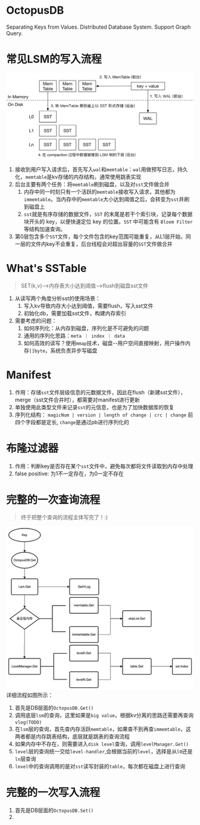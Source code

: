 # OctopusDB
Separating Keys from Values. Distributed Database System. Support Graph Query. 

# 常见LSM的写入流程
![img.png](doc/lsm/write-normal-lsm.png)
1. 接收到用户写入请求后，首先写入`wal`和`memtable`：`wal`用做预写日志，持久化，`memtable`是kv存储的内存结构，通常使用跳表实现
2. 后台主要有两个任务：将`memtable`刷到磁盘，以及对`sst`文件做合并
   1. 内存中同一时刻只有一个活跃的`memtable`接收写入请求，其他都为`immemtable`。当内存中的`memtable`大小达到阈值之后，会转变为`sst`并刷到磁盘上
   2. `sst`就是有序存储的数据文件，`SST` 的末尾是若干个索引块，记录每个数据块开头的 key，以便快速定位 key 的位置。`SST` 中可能含有 `Bloom Filter` 等结构加速查询。
3. 第0层包含多个`SST`文件，每个文件包含的key范围可能重复，从L1层开始，同一层的文件内key不会重复，后台线程会对超出容量的`SST`文件做合并

# What's SSTable
> SET(k,v)-->内存表大小达到阈值-->flush到磁盘sst文件
1. 从读写两个角度分析sst的使用场景：
   1. 写入kv导致内存大小达到阈值，需要flush，写入sst文件
   2. 初始化db，需要加载sst文件，构建内存索引
2. 需要考虑的问题：
   1. 如何序列化：从内存到磁盘，序列化是不可避免的问题
   2. 通用的序列化思路：`meta ｜ index ｜ data`
   3. 如何高效的读写？使用`mmap`技术，磁盘--用户空间直接映射，用户操作内存`[]byte`，系统负责异步写磁盘
   
# Manifest
1. 作用：存储`sst`文件层级信息的元数据文件，因此在flush（新建sst文件），merge（sst文件合并时），都需要对manifest进行更新
2. 单独使用此类型文件来记录`sst`的元信息，也是为了加快数据库的恢复
3. 序列化结构： `magicNum | version | length of change | crc | change` 前四个字段都是定长, `change`是通过pb进行序列化的

# 布隆过滤器
1. 作用：判断key是否存在某个`sst`文件中，避免每次都将文件读取到内存中处理
2. false positive: 为1不一定存在，为0一定不存在

# 完整的一次查询流程
> 终于把整个查询的流程主体写完了！:)

![get-flow](doc/lsm/Get-flow.jpeg)
详细流程如图所示：
1. 首先是DB层面的`OctopusDB.Get()`
2. 调用底层`lsm`的查询，这里如果是`big value`，根据kv分离的思路还需要再查询`vlog(TODO)`
3. 在`lsm`层的查询，首先查内存活跃`memtable`，如果查不到再查`immemtable`，这两者都是内存跳表结构，底层就是跳表的查询流程
4. 如果内存中不存在，则需要进入`disk level`查询，调用`levelManager.Get()`
5. `level`层的查询统一交给`level-handler`,会根据当前的`level`，选择是从`l0`还是`ln`层查询
6. `level`中的查询调用的是对`sst`读写封装的`table`，每次都在磁盘上进行查询

# 完整的一次写入流程
1. 首先是DB层面的`OctopusDB.Set()`
2. 